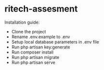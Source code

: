 # ritech-assesment

Installation guide:
- Clone the project
- Rename .env.example to .env
- Setup local database parameters in .env file
- Run php artisan key:generate
- Run composer install
- Run php artisan migrate
- Run php artisan serve
